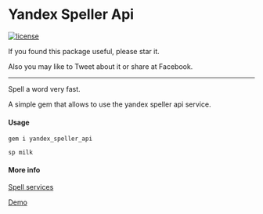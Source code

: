# Yandex Speller Api

[![license](https://img.shields.io/badge/license-MIT-blue.svg)](https://opensource.org/licenses/MIT)

If you found this package useful, please star it.

Also you may like to Tweet about it or share at Facebook.

***

Spell a word very fast.

A simple gem that allows to use the yandex speller api service.

#### Usage

`gem i yandex_speller_api`

`sp milk`

#### More info

[Spell services](https://speller.yandex.net/services/spellservice.json)

[Demo](https://speller.yandex.net/services/spellservice.json?op=checkText)
